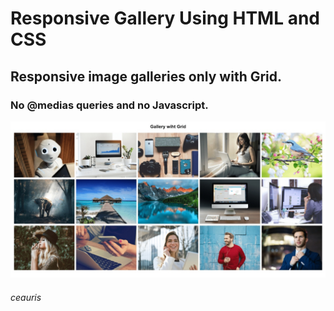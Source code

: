 # Responsive Gallery Using HTML and CSS

## Responsive image galleries only with Grid. 

### No @medias queries and no Javascript.


![Gallery](images/galeria-min-2.jpg)

###### *ceauris*


